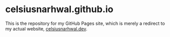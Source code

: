 # celsiusnarhwal.github.io

This is the repository for my GitHub Pages site, which is merely a redirect to my actual website, [celsiusnarhwal.dev](https://celsiusnarhwal.dev).
